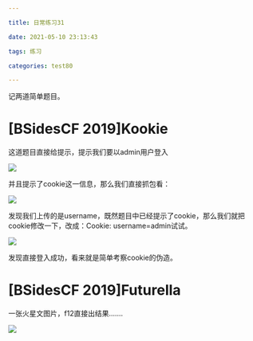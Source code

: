 ```yaml
---

title: 日常练习31

date: 2021-05-10 23:13:43

tags: 练习

categories: test80

---
```

记两道简单题目。  

# [BSidesCF 2019]Kookie  

这道题目直接给提示，提示我们要以admin用户登入  

[![](https://pic.imgdb.cn/item/609d42add1a9ae528f5a937a.png)](https://pic.imgdb.cn/item/609d42add1a9ae528f5a937a.png)  

并且提示了cookie这一信息，那么我们直接抓包看：  

[![](https://pic.imgdb.cn/item/609d4304d1a9ae528f5fed90.png)](https://pic.imgdb.cn/item/609d4304d1a9ae528f5fed90.png)  

发现我们上传的是username，既然题目中已经提示了cookie，那么我们就把cookie修改一下，改成：Cookie: username=admin试试。  

[![](https://pic.imgdb.cn/item/609d437ad1a9ae528f67271f.png)](https://pic.imgdb.cn/item/609d437ad1a9ae528f67271f.png)  

发现直接登入成功，看来就是简单考察cookie的伪造。  

# [BSidesCF 2019]Futurella  

一张火星文图片，f12直接出结果.......  

[![](https://pic.imgdb.cn/item/609d43f6d1a9ae528f6dfe57.png)](https://pic.imgdb.cn/item/609d43f6d1a9ae528f6dfe57.png)